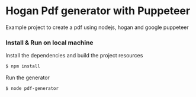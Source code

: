 # Hogan Pdf generator with Puppeteer

Example project to create a pdf using nodejs, hogan and google puppeteer

### Install & Run on local machine <a name="install-and-run-on-local-machine"></a>
Install the dependencies and build the project resources
```bash
$ npm install
```

Run the generator
```bash
$ node pdf-generator
```
